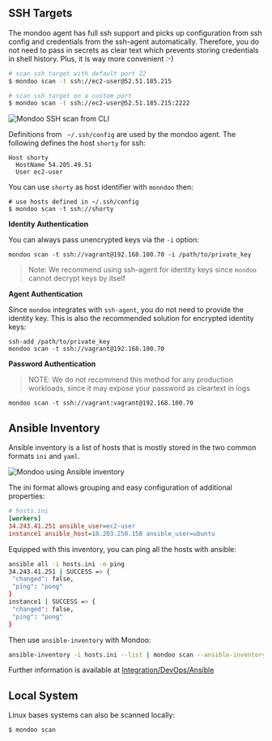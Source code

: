 ## SSH Targets

The mondoo agent has full ssh support and picks up configuration from ssh config and credentials from the ssh-agent automatically. Therefore, you do not need to pass in secrets as clear text which prevents storing credentials in shell history. Plus, it is way more convenient :-)

```bash
# scan ssh target with default port 22
$ mondoo scan -t ssh://ec2-user@52.51.185.215

# scan ssh target on a custom port
$ mondoo scan -t ssh://ec2-user@52.51.185.215:2222
```

![Mondoo SSH scan from CLI](../assets/videos/ssh-scan.gif)

Definitions from ` ~/.ssh/config` are used by the mondoo agent. The following defines the host `shorty` for ssh:

```
Host shorty
  HostName 54.205.49.51
  User ec2-user
```

You can use `shorty` as host identifier with `monndoo`  then:

```
# use hosts defined in ~/.ssh/config
$ mondoo scan -t ssh://shorty
```

**Identity Authentication**

You can always pass unencrypted keys via the `-i` option:

```
mondoo scan -t ssh://vagrant@192.168.100.70 -i /path/to/private_key
```

> Note: We recommend using ssh-agent for identity keys since `mondoo` cannot decrypt keys by itself

**Agent Authentication**

Since `mondoo` integrates with `ssh-agent`, you do not need to provide the identity key. This is also the recommended solution for encrypted identity keys:

```
ssh-add /path/to/private_key
mondoo scan -t ssh://vagrant@192.168.100.70
```

**Password Authentication**

> NOTE: We do not recommend this method for any production workloads, since it may expose your password as cleartext in logs

```
mondoo scan -t ssh://vagrant:vagrant@192.168.100.70
```

## Ansible Inventory

Ansible inventory is a list of hosts that is mostly stored in the two common formats `ini` and `yaml`.

![Mondoo using Ansible inventory](../assets/ansible-inventory.png)

The ini format allows grouping and easy configuration of additional properties:

```ini
# hosts.ini
[workers]
34.243.41.251 ansible_user=ec2-user
instance1 ansible_host=18.203.250.158 ansible_user=ubuntu
```

Equipped with this inventory, you can ping all the hosts with ansible:

```bash
ansible all -i hosts.ini -m ping
34.243.41.251 | SUCCESS => {
 "changed": false,
 "ping": "pong"
}
instance1 | SUCCESS => {
 "changed": false,
 "ping": "pong"
}
```

Then use `ansible-inventory` with Mondoo:

```bash
ansible-inventory -i hosts.ini --list | mondoo scan --ansible-inventory
```

Further information is available at [Integration/DevOps/Ansible](../integration/devops/ansible#ansible-and-mondoo)

## Local System

Linux bases systems can also be scanned locally:

```
$ mondoo scan
```